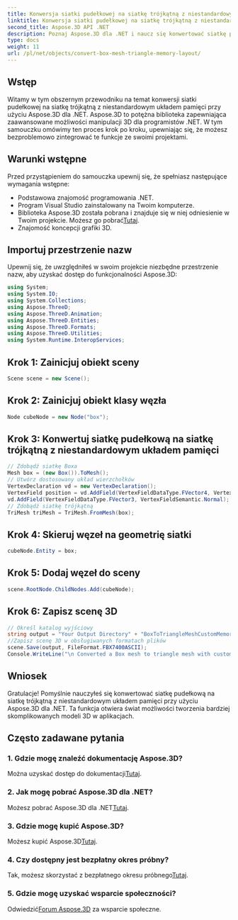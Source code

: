 ```yaml
---
title: Konwersja siatki pudełkowej na siatkę trójkątną z niestandardowym układem pamięci
linktitle: Konwersja siatki pudełkowej na siatkę trójkątną z niestandardowym układem pamięci
second_title: Aspose.3D API .NET
description: Poznaj Aspose.3D dla .NET i naucz się konwertować siatkę pudełkową na siatkę trójkątną z niestandardowym układem pamięci. Proste kroki do modelowania 3D w Twoich aplikacjach.
type: docs
weight: 11
url: /pl/net/objects/convert-box-mesh-triangle-memory-layout/
---
```

## Wstęp
Witamy w tym obszernym przewodniku na temat konwersji siatki pudełkowej na siatkę trójkątną z niestandardowym układem pamięci przy użyciu Aspose.3D dla .NET. Aspose.3D to potężna biblioteka zapewniająca zaawansowane możliwości manipulacji 3D dla programistów .NET. W tym samouczku omówimy ten proces krok po kroku, upewniając się, że możesz bezproblemowo zintegrować te funkcje ze swoimi projektami.
## Warunki wstępne
Przed przystąpieniem do samouczka upewnij się, że spełniasz następujące wymagania wstępne:
- Podstawowa znajomość programowania .NET.
- Program Visual Studio zainstalowany na Twoim komputerze.
-  Biblioteka Aspose.3D została pobrana i znajduje się w niej odniesienie w Twoim projekcie. Możesz go pobrać[Tutaj](https://releases.aspose.com/3d/net/).
- Znajomość koncepcji grafiki 3D.
## Importuj przestrzenie nazw
Upewnij się, że uwzględniłeś w swoim projekcie niezbędne przestrzenie nazw, aby uzyskać dostęp do funkcjonalności Aspose.3D:
```csharp
using System;
using System.IO;
using System.Collections;
using Aspose.ThreeD;
using Aspose.ThreeD.Animation;
using Aspose.ThreeD.Entities;
using Aspose.ThreeD.Formats;
using Aspose.ThreeD.Utilities;
using System.Runtime.InteropServices;
```
## Krok 1: Zainicjuj obiekt sceny
```csharp
Scene scene = new Scene();
```
## Krok 2: Zainicjuj obiekt klasy węzła
```csharp
Node cubeNode = new Node("box");
```
## Krok 3: Konwertuj siatkę pudełkową na siatkę trójkątną z niestandardowym układem pamięci
```csharp
// Zdobądź siatkę Boxa
Mesh box = (new Box()).ToMesh();
// Utwórz dostosowany układ wierzchołków
VertexDeclaration vd = new VertexDeclaration();
VertexField position = vd.AddField(VertexFieldDataType.FVector4, VertexFieldSemantic.Position);
vd.AddField(VertexFieldDataType.FVector3, VertexFieldSemantic.Normal);
// Zdobądź siatkę trójkątną
TriMesh triMesh = TriMesh.FromMesh(box);
```
## Krok 4: Skieruj węzeł na geometrię siatki
```csharp
cubeNode.Entity = box;
```
## Krok 5: Dodaj węzeł do sceny
```csharp
scene.RootNode.ChildNodes.Add(cubeNode);
```
## Krok 6: Zapisz scenę 3D
```csharp
// Określ katalog wyjściowy
string output = "Your Output Directory" + "BoxToTriangleMeshCustomMemoryLayoutScene.fbx";
//Zapisz scenę 3D w obsługiwanych formatach plików
scene.Save(output, FileFormat.FBX7400ASCII);
Console.WriteLine("\n Converted a Box mesh to triangle mesh with custom memory layout of the vertex successfully.\nFile saved at " + output);
```
## Wniosek
Gratulacje! Pomyślnie nauczyłeś się konwertować siatkę pudełkową na siatkę trójkątną z niestandardowym układem pamięci przy użyciu Aspose.3D dla .NET. Ta funkcja otwiera świat możliwości tworzenia bardziej skomplikowanych modeli 3D w aplikacjach.
## Często zadawane pytania
### 1. Gdzie mogę znaleźć dokumentację Aspose.3D?
 Można uzyskać dostęp do dokumentacji[Tutaj](https://reference.aspose.com/3d/net/).
### 2. Jak mogę pobrać Aspose.3D dla .NET?
 Możesz pobrać Aspose.3D dla .NET[Tutaj](https://releases.aspose.com/3d/net/).
### 3. Gdzie mogę kupić Aspose.3D?
 Możesz kupić Aspose.3D[Tutaj](https://purchase.aspose.com/buy).
### 4. Czy dostępny jest bezpłatny okres próbny?
 Tak, możesz skorzystać z bezpłatnego okresu próbnego[Tutaj](https://releases.aspose.com/).
### 5. Gdzie mogę uzyskać wsparcie społeczności?
 Odwiedzić[Forum Aspose.3D](https://forum.aspose.com/c/3d/18) za wsparcie społeczne.